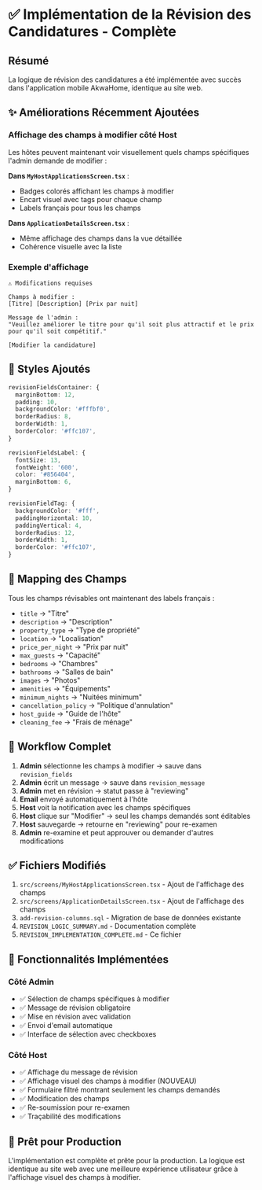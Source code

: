 # ✅ Implémentation de la Révision des Candidatures - Complète

## Résumé

La logique de révision des candidatures a été implémentée avec succès dans l'application mobile AkwaHome, identique au site web.

## ✨ Améliorations Récemment Ajoutées

### Affichage des champs à modifier côté Host

Les hôtes peuvent maintenant voir visuellement quels champs spécifiques l'admin demande de modifier :

**Dans `MyHostApplicationsScreen.tsx`** :
- Badges colorés affichant les champs à modifier
- Encart visuel avec tags pour chaque champ
- Labels français pour tous les champs

**Dans `ApplicationDetailsScreen.tsx`** :
- Même affichage des champs dans la vue détaillée
- Cohérence visuelle avec la liste

### Exemple d'affichage

```
⚠️ Modifications requises

Champs à modifier :
[Titre] [Description] [Prix par nuit]

Message de l'admin :
"Veuillez améliorer le titre pour qu'il soit plus attractif et le prix pour qu'il soit compétitif."

[Modifier la candidature]
```

## 🎨 Styles Ajoutés

```typescript
revisionFieldsContainer: {
  marginBottom: 12,
  padding: 10,
  backgroundColor: '#fffbf0',
  borderRadius: 8,
  borderWidth: 1,
  borderColor: '#ffc107',
}

revisionFieldsLabel: {
  fontSize: 13,
  fontWeight: '600',
  color: '#856404',
  marginBottom: 6,
}

revisionFieldTag: {
  backgroundColor: '#fff',
  paddingHorizontal: 10,
  paddingVertical: 4,
  borderRadius: 12,
  borderWidth: 1,
  borderColor: '#ffc107',
}
```

## 📝 Mapping des Champs

Tous les champs révisables ont maintenant des labels français :

- `title` → "Titre"
- `description` → "Description"
- `property_type` → "Type de propriété"
- `location` → "Localisation"
- `price_per_night` → "Prix par nuit"
- `max_guests` → "Capacité"
- `bedrooms` → "Chambres"
- `bathrooms` → "Salles de bain"
- `images` → "Photos"
- `amenities` → "Équipements"
- `minimum_nights` → "Nuitées minimum"
- `cancellation_policy` → "Politique d'annulation"
- `host_guide` → "Guide de l'hôte"
- `cleaning_fee` → "Frais de ménage"

## 🔄 Workflow Complet

1. **Admin** sélectionne les champs à modifier → sauve dans `revision_fields`
2. **Admin** écrit un message → sauve dans `revision_message`
3. **Admin** met en révision → statut passe à "reviewing"
4. **Email** envoyé automatiquement à l'hôte
5. **Host** voit la notification avec les champs spécifiques
6. **Host** clique sur "Modifier" → seul les champs demandés sont éditables
7. **Host** sauvegarde → retourne en "reviewing" pour re-examen
8. **Admin** re-examine et peut approuver ou demander d'autres modifications

## ✅ Fichiers Modifiés

1. `src/screens/MyHostApplicationsScreen.tsx` - Ajout de l'affichage des champs
2. `src/screens/ApplicationDetailsScreen.tsx` - Ajout de l'affichage des champs
3. `add-revision-columns.sql` - Migration de base de données existante
4. `REVISION_LOGIC_SUMMARY.md` - Documentation complète
5. `REVISION_IMPLEMENTATION_COMPLETE.md` - Ce fichier

## 🎯 Fonctionnalités Implémentées

### Côté Admin
- ✅ Sélection de champs spécifiques à modifier
- ✅ Message de révision obligatoire
- ✅ Mise en révision avec validation
- ✅ Envoi d'email automatique
- ✅ Interface de sélection avec checkboxes

### Côté Host
- ✅ Affichage du message de révision
- ✅ Affichage visuel des champs à modifier (NOUVEAU)
- ✅ Formulaire filtré montrant seulement les champs demandés
- ✅ Modification des champs
- ✅ Re-soumission pour re-examen
- ✅ Traçabilité des modifications

## 🚀 Prêt pour Production

L'implémentation est complète et prête pour la production. La logique est identique au site web avec une meilleure expérience utilisateur grâce à l'affichage visuel des champs à modifier.

